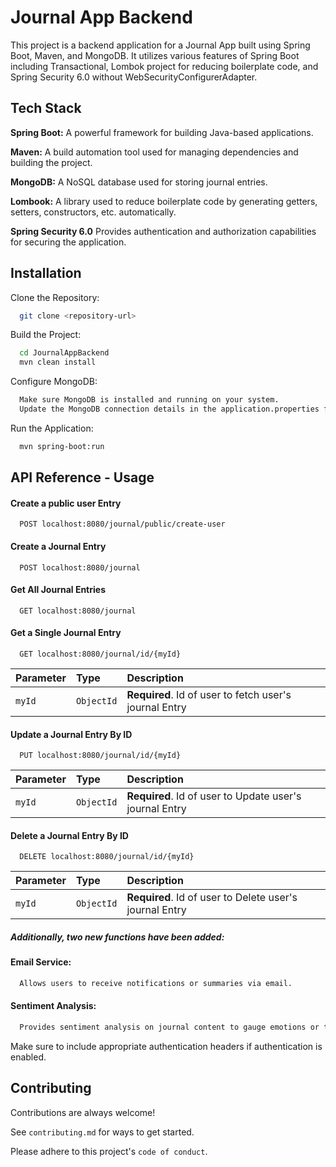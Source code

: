 
# Journal App Backend

This project is a backend application for a Journal App built using Spring Boot, Maven, and MongoDB. It utilizes various features of Spring Boot including Transactional, Lombok project for reducing boilerplate code, and Spring Security 6.0 without WebSecurityConfigurerAdapter.


## Tech Stack

**Spring Boot:** A powerful framework for building Java-based applications.

**Maven:** A build automation tool used for managing dependencies and building the project.

**MongoDB:** A NoSQL database used for storing journal entries.

**Lombook:** A library used to reduce boilerplate code by generating getters, setters, constructors, etc. automatically.

**Spring Security 6.0** Provides authentication and authorization capabilities for securing the application.



## Installation

Clone the Repository:

```bash
  git clone <repository-url>
```

Build the Project:

```bash
  cd JournalAppBackend
  mvn clean install
```

Configure MongoDB:

```bash
  Make sure MongoDB is installed and running on your system.
  Update the MongoDB connection details in the application.properties file.
```

Run the Application:

```bash
  mvn spring-boot:run
```
    
## API Reference - Usage

#### Create a public user Entry

```http
  POST localhost:8080/journal/public/create-user
```

#### Create a Journal Entry

```http
  POST localhost:8080/journal
```

#### Get All Journal Entries

```http
  GET localhost:8080/journal
```


#### Get a Single Journal Entry

```http
  GET localhost:8080/journal/id/{myId}
```

| Parameter | Type     | Description                       |
| :-------- | :------- | :-------------------------------- |
| `myId`      | `ObjectId` | **Required**. Id of user to fetch user's journal Entry|

#### Update a Journal Entry By ID

```http
  PUT localhost:8080/journal/id/{myId}
```

| Parameter | Type     | Description                       |
| :-------- | :------- | :-------------------------------- |
| `myId`      | `ObjectId` | **Required**. Id of user to Update user's journal Entry|

#### Delete a Journal Entry By ID

```http
  DELETE localhost:8080/journal/id/{myId}
```

| Parameter | Type     | Description                       |
| :-------- | :------- | :-------------------------------- |
| `myId`      | `ObjectId` | **Required**. Id of user to Delete user's journal Entry|


##### Additionally, two new functions have been added:

#### Email Service:

```bash
  Allows users to receive notifications or summaries via email.
```

#### Sentiment Analysis:

```bash
  Provides sentiment analysis on journal content to gauge emotions or themes.
```
Make sure to include appropriate authentication headers if authentication is enabled.



## Contributing

Contributions are always welcome!

See `contributing.md` for ways to get started.

Please adhere to this project's `code of conduct`.

